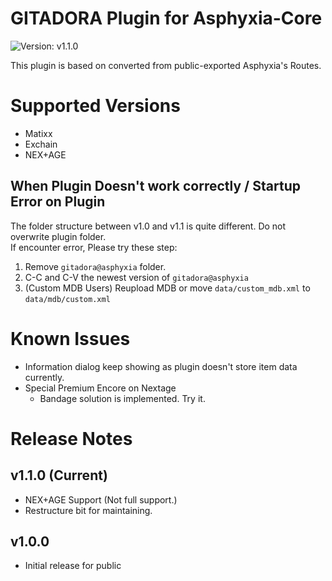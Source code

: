 GITADORA Plugin for Asphyxia-Core
=================================
![Version: v1.1.0](https://img.shields.io/badge/version-v1.1.0-blue)

This plugin is based on converted from public-exported Asphyxia's Routes.

Supported Versions
==================
 - Matixx
 - Exchain
 - NEX+AGE


When Plugin Doesn't work correctly / Startup Error on Plugin
------------------------------------------------------------
The folder structure between v1.0 and v1.1 is quite different. Do not overwrite plugin folder.
<br>If encounter error, Please try these step:

1. Remove `gitadora@asphyxia` folder.
2. C-C and C-V the newest version of `gitadora@asphyxia`
3. (Custom MDB Users) Reupload MDB or move `data/custom_mdb.xml` to `data/mdb/custom.xml`


Known Issues
============
 * Information dialog keep showing as plugin doesn't store item data currently.
 * Special Premium Encore on Nextage
   - Bandage solution is implemented. Try it.

Release Notes
=============
v1.1.0 (Current)
----------------
 * NEX+AGE Support (Not full support.)
 * Restructure bit for maintaining.
 
v1.0.0
------
 * Initial release for public
